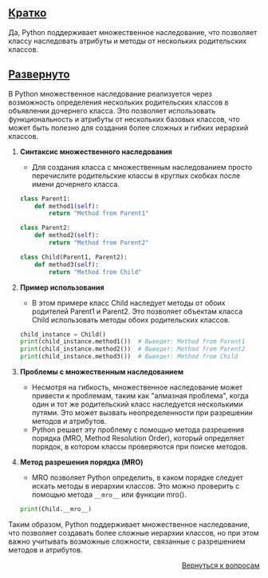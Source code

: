 ## <u>Кратко</u>

Да, Python поддерживает множественное наследование, что позволяет классу наследовать атрибуты и методы от нескольких
родительских классов.

## <u>Развернуто</u>

В Python множественное наследование реализуется через возможность определения нескольких родительских классов в
объявлении дочернего класса. Это позволяет использовать функциональность и атрибуты от нескольких базовых классов, что
может быть полезно для создания более сложных и гибких иерархий классов.

1. **Синтаксис множественного наследования**
    - Для создания класса с множественным наследованием просто перечислите родительские классы в круглых скобках после
      имени дочернего класса.
    ```Python
    class Parent1:
        def method1(self):
            return "Method from Parent1"

    class Parent2:
        def method2(self):
            return "Method from Parent2"

    class Child(Parent1, Parent2):
        def method3(self):
            return "Method from Child"
    ```

2. **Пример использования**
    - В этом примере класс Child наследует методы от обоих родителей Parent1 и Parent2. Это позволяет объектам класса
      Child использовать методы обоих родительских классов.
    ```Python
    child_instance = Child()
    print(child_instance.method1())  # Выведет: Method from Parent1
    print(child_instance.method2())  # Выведет: Method from Parent2
    print(child_instance.method3())  # Выведет: Method from Child
    ```

3. **Проблемы с множественным наследованием**
    - Несмотря на гибкость, множественное наследование может привести к проблемам, таким как "алмазная проблема",
      когда один и тот же родительский класс наследуется несколькими путями. Это может вызвать неопределенности при
      разрешении методов и атрибутов.
    - Python решает эту проблему с помощью метода разрешения порядка (MRO, Method Resolution Order), который определяет
      порядок, в котором классы проверяются при поиске методов.

4. **Метод разрешения порядка (MRO)**
    - MRO позволяет Python определить, в каком порядке следует искать методы в иерархии классов. Это можно проверить с
      помощью метода `__mro__` или функции mro().
    ```Python
    print(Child.__mro__)
    ```

Таким образом, Python поддерживает множественное наследование, что позволяет создавать более сложные иерархии классов,
но при этом важно учитывать возможные сложности, связанные с разрешением методов и атрибутов.

<div align="right">

[Вернуться к вопросам](../Вопросы.md)

</div>
